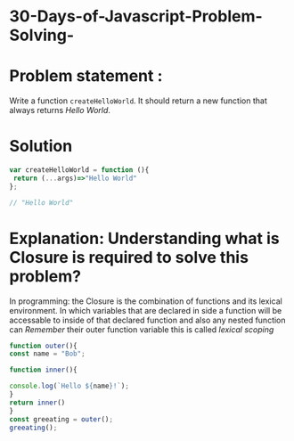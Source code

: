 # 30-Days-of-Javascript-Problem-Solving-
# Problem statement :
Write a function ```createHelloWorld```. It should return a new function that always returns *Hello World*.

# Solution
```js
var createHelloWorld = function (){
 return (...args)=>"Hello World"
};

// "Hello World"
```


# Explanation: Understanding  what is Closure is required to solve this problem?
In programming: the Closure is the combination of functions and  its lexical environment. In which variables that are declared in side a function will be accessable to  inside of that declared function and also any nested function can *Remember* their outer function variable this is called *lexical scoping* 

```js
function outer(){
const name = "Bob";

function inner(){

console.log(`Hello ${name}!`);
}
return inner()
}
const greeating = outer();
greeating();
```
